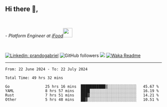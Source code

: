 <h2>Hi there  👋,</h2> </br>

<p><em>- Platform Engineer at <a href="https://www.ifood.com.br/">iFood</a><img src="https://media.giphy.com/media/WUlplcMpOCEmTGBtBW/giphy.gif" width="30"> 
</em></p></br>


[![Linkedin: prandogabriel](https://img.shields.io/badge/-prandogabriel-blue?style=flat-square&logo=Linkedin&logoColor=white&link=https://www.linkedin.com/in/prandogabriel/)](https://www.linkedin.com/in/prandogabriel)
![GitHub followers](https://img.shields.io/github/followers/prandogabriel?label=Follow&style=social)
![](https://visitor-badge.glitch.me/badge?page_id=prandogabriel.prandogabriel)
[![Waka Readme](https://github.com/prandogabriel/prandogabriel/actions/workflows/update-stats.yml.yml/badge.svg)](https://github.com/prandogabriel/prandogabriel/actions/workflows/update-stats.yml.yml)

---

<!--START_SECTION:waka-->

```golang
From: 22 June 2024 - To: 22 July 2024

Total Time: 49 hrs 32 mins

Go                25 hrs 16 mins  ███████████▒░░░░░░░░░░░░░   45.67 %
YAML              8 hrs 57 mins   ████░░░░░░░░░░░░░░░░░░░░░   16.19 %
Rust              7 hrs 51 mins   ███▓░░░░░░░░░░░░░░░░░░░░░   14.21 %
Other             5 hrs 48 mins   ██▓░░░░░░░░░░░░░░░░░░░░░░   10.51 %
```

<!--END_SECTION:waka-->
